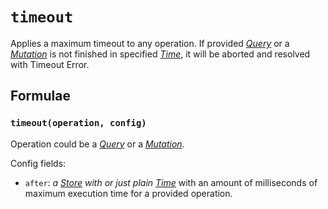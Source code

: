 # `timeout`

Applies a maximum timeout to any operation.
If provided [_Query_](/api/primitives/query) or a [_Mutation_](/api/primitives/mutation) is not finished in specified [_Time_](api/primitives/time), it will be aborted and resolved with Timeout Error.

## Formulae

### `timeout(operation, config)` <Badge type="tip" text="since v0.10.0" />

Operation could be a [_Query_](/api/primitives/query) or a [_Mutation_](/api/primitives/mutation).

Config fields:

- `after`: _a [Store](https://effector.dev/docs/api/effector/store) with or just plain [Time](/api/primitives/time)_ with an amount of milliseconds of maximum execution time for a provided operation.
